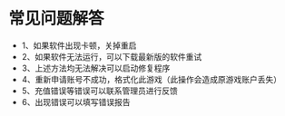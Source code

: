 # 常见问题解答
- 1、如果软件出现卡顿，关掉重启
- 2、如果软件无法运行，可以下载最新版的软件重试
- 3、上述方法均无法解决可以启动修复程序
- 4、重新申请账号不成功，格式化此游戏（此操作会造成原游戏账户丢失）
- 5、充值错误等错误可以联系管理员进行反馈
- 6、出现错误可以填写错误报告
